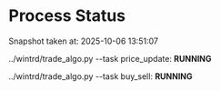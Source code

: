 # Process Status

Snapshot taken at: 2025-10-06 13:51:07

../wintrd/trade_algo.py --task price_update: **RUNNING**

../wintrd/trade_algo.py --task buy_sell: **RUNNING**

